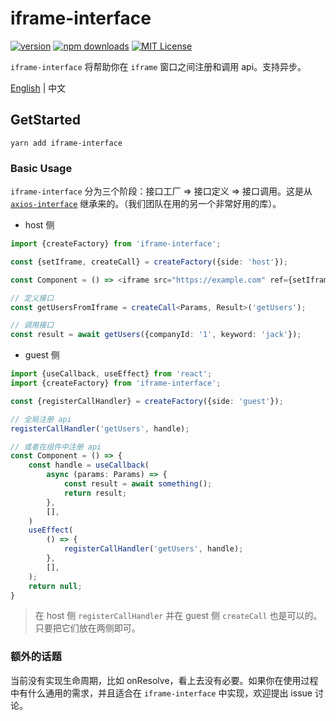 # iframe-interface

[![version](https://img.shields.io/npm/v/iframe-interface.svg?style=flat-square)](http://npm.im/iframe-interface)
[![npm downloads](https://img.shields.io/npm/dm/iframe-interface.svg?style=flat-square)](https://www.npmjs.com/package/iframe-interface)
[![MIT License](https://img.shields.io/npm/l/iframe-interface.svg?style=flat-square)](http://opensource.org/licenses/MIT)

`iframe-interface` 将帮助你在 `iframe` 窗口之间注册和调用 api。支持异步。

[English](https://github.com/dancerphil/iframe-interface/blob/master/README.md) | 中文

## GetStarted

```
yarn add iframe-interface
```

### Basic Usage

`iframe-interface` 分为三个阶段：接口工厂 => 接口定义 => 接口调用。这是从 [`axios-interface`](https://github.com/dancerphil/axios-interface) 继承来的。（我们团队在用的另一个非常好用的库）。

- host 侧

```typescript jsx
import {createFactory} from 'iframe-interface';

const {setIframe, createCall} = createFactory({side: 'host'});

const Component = () => <iframe src="https://example.com" ref={setIframe} />;

// 定义接口
const getUsersFromIframe = createCall<Params, Result>('getUsers');

// 调用接口
const result = await getUsers({companyId: '1', keyword: 'jack'});
```

- guest 侧

```typescript jsx
import {useCallback, useEffect} from 'react';
import {createFactory} from 'iframe-interface';

const {registerCallHandler} = createFactory({side: 'guest'});

// 全局注册 api
registerCallHandler('getUsers', handle);

// 或者在组件中注册 api
const Component = () => {
    const handle = useCallback(
        async (params: Params) => {
            const result = await something();
            return result;
        },
        [],
    )
    useEffect(
        () => {
            registerCallHandler('getUsers', handle);
        },
        [],
    );
    return null;
}
```

> 在 host 侧 `registerCallHandler` 并在 guest 侧 `createCall` 也是可以的。只要把它们放在两侧即可。

### 额外的话题

当前没有实现生命周期，比如 onResolve，看上去没有必要。如果你在使用过程中有什么通用的需求，并且适合在 `iframe-interface` 中实现，欢迎提出 issue 讨论。
